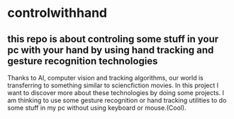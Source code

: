 # controlwithhand
this repo is about controling some stuff in your pc with your hand by using hand tracking and gesture recognition technologies
-------------------------------------------------------------------------------------------------------------------------------------
Thanks to AI, computer vision and tracking algorithms, our world is transferring to something similar to sciencfiction movies.
In this project I want to discover more about these technologies by doing some projects. I am thinking to use some gesture recognition or hand tracking utilities to do some stuff in my pc without using keyboard or mouse.(Cool).
